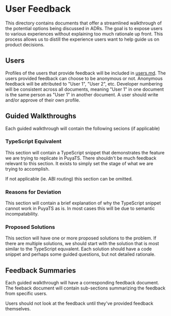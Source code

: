 # User Feedback

This directory contains documents that offer a streamlined walkthrough of the potential options being discussed in ADRs. The goal is to expose users to various experiences without explaining too much rationale up front. This process allows us to distill the experience users want to help guide us on product decisions.

## Users

Profiles of the users that provide feedback will be included in [users.md](./users.md). The users provided feedback can choose to be anonymous or not. Anonymous feedback will be attributed to "User 1", "User 2", etc. Developer numbering will be consistent across all documents, meaning "User 1" in one document is the same person as "User 1" in another document. A user should write and/or approve of their own profile.

## Guided Walkthroughs

Each guided walkthrough will contain the following secions (if applicable)

### TypeScript Equivalent

This section will contain a TypeScript snippet that demonstrates the feature we are trying to replicate in PuyaTS. There shouldn't be much feedback relevant to this section. It exists to simply set the stage of what we are trying to accomplish.

If not applicable (ie. ABI routing) this section can be omitted.

### Reasons for Deviation

This section will contain a brief explanation of why the TypeScript snippet cannot work in PuyaTS as is. In most cases this will be due to semantic incompatability.

### Proposed Solutions

This section will have one or more proposed solutions to the problem. If there are multiple solutions, we should start with the solution that is most similar to the TypeScript equvalent. Each solution should have a code snippet and perhaps some guided questions, but not detailed rationale.

## Feedback Summaries

Each guided walkthrough will have a corresponding feedback document. The feeback document will contain sub-sections summarizing the feedback from specific users.

Users should not look at the feedback until they've provided feedback themselves.
